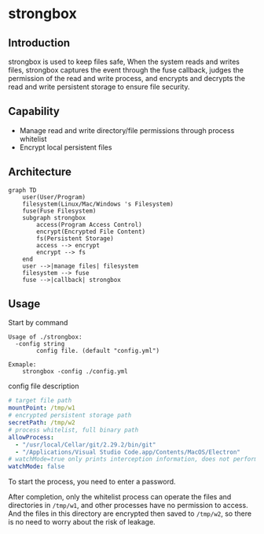# strongbox

## Introduction

strongbox is used to keep files safe, When the system reads and writes files, strongbox captures the event through the fuse callback, judges the permission of the read and write process, and encrypts and decrypts the read and write persistent storage to ensure file security.

## Capability

* Manage read and write directory/file permissions through process whitelist
* Encrypt local persistent files

## Architecture

```mermaid
graph TD
    user(User/Program)
    filesystem(Linux/Mac/Windows 's Filesystem)
    fuse(Fuse Filesystem)
    subgraph strongbox
        access(Program Access Control)
        encrypt(Encrypted File Content)
        fs(Persistent Storage)
        access --> encrypt
        encrypt --> fs
    end
    user -->|manage files| filesystem
    filesystem --> fuse
    fuse -->|callback| strongbox
```

## Usage

Start by command

```shell
Usage of ./strongbox:
  -config string
        config file. (default "config.yml")

Exmaple:
    strongbox -config ./config.yml
```

config file description

```yaml
# target file path
mountPoint: /tmp/w1
# encrypted persistent storage path
secretPath: /tmp/w2
# process whitelist, full binary path
allowProcess:
  - "/usr/local/Cellar/git/2.29.2/bin/git"
  - "/Applications/Visual Studio Code.app/Contents/MacOS/Electron"
# watchMode=true only prints interception information, does not perform interception operations
watchMode: false
```

To start the process, you need to enter a password.

After completion, only the whitelist process can operate the files and directories in `/tmp/w1`, and other processes have no permission to access. And the files in this directory are encrypted then saved to `/tmp/w2`, so there is no need to worry about the risk of leakage.
